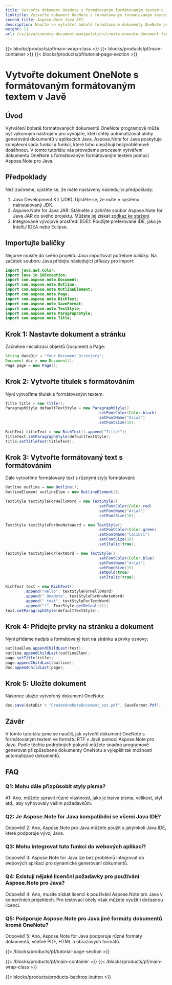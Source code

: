 ```yaml
---
title: Vytvořte dokument OneNote s formátovaným formátovaným textem v Javě
linktitle: Vytvořte dokument OneNote s formátovaným formátovaným textem v Javě
second_title: Aspose.Note Java API
description: Naučte se vytvářet bohatě formátované dokumenty OneNote programově v Javě pomocí Aspose.Note pro Javu. Postupujte podle našeho podrobného průvodce pro bezproblémovou automatizaci dokumentů.
weight: 11
url: /cs/java/onenote-document-manipulation/create-onenote-document-formatted-rich-text/
---
```


{{< blocks/products/pf/main-wrap-class >}}
{{< blocks/products/pf/main-container >}}
{{< blocks/products/pf/tutorial-page-section >}}

# Vytvořte dokument OneNote s formátovaným formátovaným textem v Javě

## Úvod

Vytváření bohatě formátovaných dokumentů OneNote programově může být výkonným nástrojem pro vývojáře, kteří chtějí automatizovat úlohy generování dokumentů v aplikacích Java. Aspose.Note for Java poskytuje komplexní sadu funkcí a funkcí, které toho umožňují bezproblémově dosáhnout. V tomto tutoriálu vás provedeme procesem vytváření dokumentu OneNote s formátovaným formátovaným textem pomocí Aspose.Note pro Java.

## Předpoklady

Než začneme, ujistěte se, že máte nastaveny následující předpoklady:

1. Java Development Kit (JDK): Ujistěte se, že máte v systému nainstalovaný JDK.
2.  Aspose.Note for Java JAR: Stáhněte a zahrňte soubor Aspose.Note for Java JAR do svého projektu. Můžete jej získat z[odkaz ke stažení](https://releases.aspose.com/note/java/).
3. Integrované vývojové prostředí (IDE): Použijte preferované IDE, jako je IntelliJ IDEA nebo Eclipse.

## Importujte balíčky

Nejprve musíte do svého projektu Java importovat potřebné balíčky. Na začátek souboru Java přidejte následující příkazy pro import:

```java
import java.awt.Color;
import java.io.IOException;
import com.aspose.note.Document;
import com.aspose.note.Outline;
import com.aspose.note.OutlineElement;
import com.aspose.note.Page;
import com.aspose.note.RichText;
import com.aspose.note.SaveFormat;
import com.aspose.note.TextStyle;
import com.aspose.note.ParagraphStyle;
import com.aspose.note.Title;
```

## Krok 1: Nastavte dokument a stránku

Začněme inicializací objektů Document a Page:

```java
String dataDir = "Your Document Directory";
Document doc = new Document();
Page page = new Page();
```

## Krok 2: Vytvořte titulek s formátováním

Nyní vytvoříme titulek s formátovaným textem:

```java
Title title = new Title();
ParagraphStyle defaultTextStyle = new ParagraphStyle()
                                        .setFontColor(Color.black)
                                        .setFontName("Arial")
                                        .setFontSize(10);

RichText titleText = new RichText().append("Title!");
titleText.setParagraphStyle(defaultTextStyle);
title.setTitleText(titleText);
```

## Krok 3: Vytvořte formátovaný text s formátováním

Dále vytvoříme formátovaný text s různými styly formátování:

```java
Outline outline = new Outline();
OutlineElement outlineElem = new OutlineElement();

TextStyle textStyleForHelloWord = new TextStyle()
                                        .setFontColor(Color.red)
                                        .setFontName("Arial")
                                        .setFontSize(10);

TextStyle textStyleForOneNoteWord = new TextStyle()
                                        .setFontColor(Color.green)
                                        .setFontName("Calibri")
                                        .setFontSize(10)
                                        .setItalic(true);

TextStyle textStyleForTextWord = new TextStyle()
                                        .setFontColor(Color.blue)
                                        .setFontName("Arial")
                                        .setFontSize(15)
                                        .setBold(true)
                                        .setItalic(true);

RichText text = new RichText()
        .append("Hello", textStyleForHelloWord)
        .append(" OneNote", textStyleForOneNoteWord)
        .append(" text", textStyleForTextWord)
        .append("!", TextStyle.getDefault());
text.setParagraphStyle(defaultTextStyle);
```

## Krok 4: Přidejte prvky na stránku a dokument

Nyní přidáme nadpis a formátovaný text na stránku a prvky osnovy:

```java
outlineElem.appendChildLast(text);
outline.appendChildLast(outlineElem);
page.setTitle(title);
page.appendChildLast(outline);
doc.appendChildLast(page);
```

## Krok 5: Uložte dokument

Nakonec uložte vytvořený dokument OneNotu:

```java
doc.save(dataDir + "CreateOneNoteDocument_out.pdf", SaveFormat.Pdf);
```

## Závěr

V tomto tutoriálu jsme se naučili, jak vytvořit dokument OneNote s formátovaným textem ve formátu RTF v Javě pomocí Aspose.Note pro Javu. Podle těchto podrobných pokynů můžete snadno programově generovat přizpůsobené dokumenty OneNotu a vylepšit tak možnosti automatizace dokumentů.

## FAQ

### Q1: Mohu dále přizpůsobit styly písma?

A1: Ano, můžete upravit různé vlastnosti, jako je barva písma, velikost, styl atd., aby vyhovovaly vašim požadavkům.

### Q2: Je Aspose.Note for Java kompatibilní se všemi Java IDE?

Odpověď 2: Ano, Aspose.Note pro Java můžete použít s jakýmkoli Java IDE, které podporuje vývoj Java.

### Q3: Mohu integrovat tuto funkci do webových aplikací?

Odpověď 3: Aspose.Note for Java lze bez problémů integrovat do webových aplikací pro dynamické generování dokumentů.

### Q4: Existují nějaké licenční požadavky pro používání Aspose.Note pro Java?

Odpověď 4: Ano, musíte získat licenci k používání Aspose.Note pro Java v komerčních projektech. Pro testovací účely však můžete využít i dočasnou licenci.

### Q5: Podporuje Aspose.Note pro Java jiné formáty dokumentů kromě OneNotu?

Odpověď 5: Ano, Aspose.Note for Java podporuje různé formáty dokumentů, včetně PDF, HTML a obrazových formátů.

{{< /blocks/products/pf/tutorial-page-section >}}

{{< /blocks/products/pf/main-container >}}
{{< /blocks/products/pf/main-wrap-class >}}

{{< blocks/products/products-backtop-button >}}
